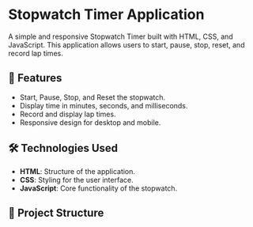 # Stopwatch Timer Application

A simple and responsive Stopwatch Timer built with HTML, CSS, and JavaScript. This application allows users to start, pause, stop, reset, and record lap times.

## 🚀 Features

- Start, Pause, Stop, and Reset the stopwatch.
- Display time in minutes, seconds, and milliseconds.
- Record and display lap times.
- Responsive design for desktop and mobile.

## 🛠️ Technologies Used

- **HTML**: Structure of the application.
- **CSS**: Styling for the user interface.
- **JavaScript**: Core functionality of the stopwatch.

## 📁 Project Structure

